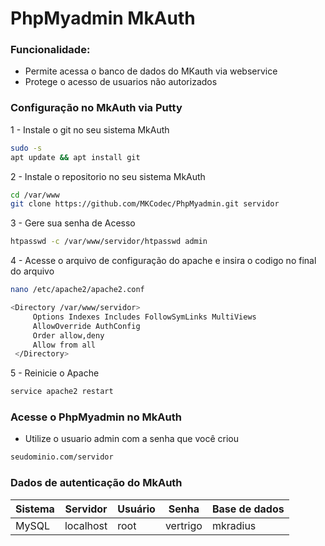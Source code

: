 # PhpMyadmin MkAuth

### Funcionalidade:
* Permite acessa o banco de dados do MKauth via webservice
* Protege o acesso de usuarios não autorizados

### Configuração no MkAuth via Putty
1 - Instale o git no seu sistema MkAuth
```sh
sudo -s
apt update && apt install git
```
2 - Instale o repositorio no seu sistema MkAuth
```sh
cd /var/www
git clone https://github.com/MKCodec/PhpMyadmin.git servidor
```
3 - Gere sua senha de Acesso
```sh
htpasswd -c /var/www/servidor/htpasswd admin
```

4 - Acesse o arquivo de configuração do apache e insira o codigo no final do arquivo
```sh
nano /etc/apache2/apache2.conf
```

```sh
<Directory /var/www/servidor>  
     Options Indexes Includes FollowSymLinks MultiViews  
     AllowOverride AuthConfig  
     Order allow,deny  
     Allow from all  
 </Directory> 
```

5 - Reinicie o Apache
```sh
service apache2 restart
```

### Acesse o PhpMyadmin no MkAuth
* Utilize o usuario admin com a senha que você criou
```sh
seudominio.com/servidor
```

### Dados de autenticação do MkAuth
| Sistema | Servidor | Usuário | Senha | Base de dados
| ------ | ------ | ------ | ------ | ------ 
| MySQL | localhost | root | vertrigo | mkradius |

